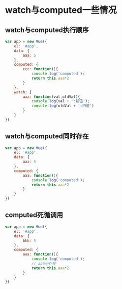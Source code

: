 # watch与computed一些情况

## watch与computed执行顺序
```javascript
var app = new Vue({
	el: '#app',
	data: {
		aaa: 5
	},
	computed: {
		ccc: function(){
			console.log('computed');
			return this.aaa*2
		}
	},
	watch: {
		aaa: function(val,oldVal){
			console.log(val + ':新值');
			console.log(oldVal + ':旧值')
		}
	}
})
```

## watch与computed同时存在
```javascript
var app = new Vue({
	el: '#app',
	data: {
		aaa: 5
	},
	computed: {
		aaa: function(){
			console.log('computed');
			return this.aaa*2
		}
	}
})
```

## computed死循调用
```javascript
var app = new Vue({
	el: '#app',
	data: {
		bbb: 5
	},
	computed: {
		aaa: function(){
			console.log('computed');
			// aaa不存在
			return this.aaa*2
		}
	}
})
```


